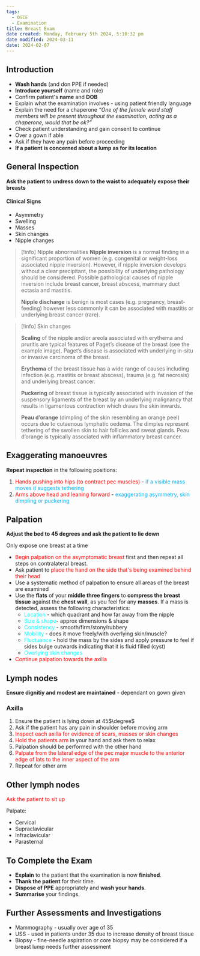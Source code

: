 ```yaml
---
tags:
  - OSCE
  - Examination
title: Breast Exam
date created: Monday, February 5th 2024, 5:10:32 pm
date modified: 2024-03-11
date: 2024-02-07
---
```


## Introduction

- **Wash hands** (and don PPE if needed)
- **Introduce yourself** (name and role)
- Confirm patient's **name** and **DOB**
- Explain what the examination involves - using patient friendly language
- Explain the need for a chaperone *“One of the female ward staff members will be present throughout the examination, acting as a chaperone, would that be ok?”*
- Check patient understanding and gain consent to continue
- Over a gown if able
- Ask if they have any pain before proceeding
- **If a patient is concerned about a lump as for its location**

## General Inspection

**Ask the patient to undress down to the waist to adequately expose their breasts**

#### Clinical Signs

- Asymmetry
- Swelling
- Masses
- Skin changes
- Nipple changes

> [!info] Nipple abnormalities
> **Nipple inversion** is a normal finding in a significant proportion of women (e.g. congenital or weight-loss associated nipple inversion). However, if nipple inversion develops without a clear precipitant, the possibility of underlying pathology should be considered. Possible pathological causes of nipple inversion include breast cancer, breast abscess, mammary duct ectasia and mastitis.
>
> **Nipple discharge** is benign is most cases (e.g. pregnancy, breast-feeding) however less commonly it can be associated with mastitis or underlying breast cancer (rare).

> [!info] Skin changes
>
> **Scaling** of the nipple and/or areola associated with erythema and pruritis are typical features of Paget’s disease of the breast (see the example image). Paget’s disease is associated with underlying in-situ or invasive carcinoma of the breast.
>
> **Erythema** of the breast tissue has a wide range of causes including infection (e.g. mastitis or breast abscess), trauma (e.g. fat necrosis) and underlying breast cancer.
>
> **Puckering** of breast tissue is typically associated with invasion of the suspensory ligaments of the breast by an underlying malignancy that results in ligamentous contraction which draws the skin inwards.
>
> **Peau d’orange** (dimpling of the skin resembling an orange peel) occurs due to cutaenous lymphatic oedema. The dimples represent tethering of the swollen skin to hair follicles and sweat glands. Peau d’orange is typically associated with inflammatory breast cancer.

## Exaggerating manoeuvres

**Repeat inspection** in the following positions:

1. <span style="color:#ff0000">Hands pushing into hips (to contract pec muscles)</span> -<span style="color:#00b0f0"> if a visible mass moves it suggests tethering</span>
2. <span style="color:#ff0000">Arms above head and leaning forward</span> -<span style="color:#00b0f0"> exaggerating asymmetry, skin dimpling or puckering</span>

## Palpation

**Adjust the bed to 45 degrees and ask the patient to lie down**

Only expose one breast at a time

- <span style="color:#ff0000">Begin palpation on the asymptomatic breast</span> first and then repeat all steps on contralateral breast.
- Ask patient to<span style="color:#ff0000"> place the hand on the side that's being examined behind their head</span>
- Use a systematic method of palpation to ensure all areas of the breast are examined
- Use the **flats** of your **middle three fingers** to **compress the breast tissue** against the **chest** **wall**, as you feel for any **masses**. If a mass is detected, assess the following characteristics:
  - <span style="color:#00ffff">Location</span> - which quadrant and how far away from the nipple
  - <span style="color:#00ffff">Size & shape</span>- approx dimensions & shape
  - <span style="color:#00ffff">Consistency</span> - smooth/firm/stony/rubbery
  - <span style="color:#00ffff">Mobility</span> - does it move freely/with overlying skin/muscle?
  - <span style="color:#00ffff">Fluctuance</span> - hold the mass by the sides and apply pressure to feel if sides bulge outwards indicating that it is fluid filled (cyst)
  - <span style="color:#00ffff">Overlying skin changes</span>
- <span style="color:#ff0000">Continue palpation towards the axilla</span>

## Lymph nodes

**Ensure dignitiy and modest are maintained** - dependant on gown given

### Axilla

1. Ensure the patient is lying down at 45$\degree$
2. Ask if the patient has any pain in shoulder before moving arm
3. <span style="color:#ff0000">Inspect each axilla for evidence of scars, masses or skin changes</span>
4. <span style="color:#ff0000">Hold the patients arm</span> in your hand and ask them to relax
5. Palpation should be performed with the other hand
6. <span style="color:#ff0000">Palpate from the lateral edge of the pec major muscle to the anterior edge of lats to the inner aspect of the arm</span>
7. Repeat for other arm

## Other lymph nodes

<span style="color:#ff0000">Ask the patient to sit up</span>

Palpate:

- Cervical
- Supraclavicular
- Infraclavicular
- Parasternal

## To Complete the Exam

- **Explain** to the patient that the examination is now **finished**.
- **Thank the patient** for their time.
- **Dispose of PPE** appropriately and **wash your hands**.
- **Summarise** your findings.

## Further Assessments and Investigations

- Mammography - usually over age of 35
- USS - used in patients under 35 due to increase density of breast tissue
- Biopsy - fine-needle aspiration or core biopsy may be considered if a breast lump needs further assessment
